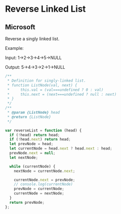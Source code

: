 # Reverse Linked List

## Microsoft

Reverse a singly linked list.

Example:

Input: 1->2->3->4->5->NULL

Output: 5->4->3->2->1->NULL

```js
/**
 * Definition for singly-linked list.
 * function ListNode(val, next) {
 *     this.val = (val===undefined ? 0 : val)
 *     this.next = (next===undefined ? null : next)
 * }
 */
/**
 * @param {ListNode} head
 * @return {ListNode}
 */

var reverseList = function (head) {
  if (!head) return head;
  if (!head.next) return head;
  let prevNode = head;
  let currentNode = head.next ? head.next : head;
  prevNode.next = null;
  let nextNode;

  while (currentNode) {
    nextNode = currentNode.next;

    currentNode.next = prevNode;
    // console.log(currentNode)
    prevNode = currentNode;
    currentNode = nextNode;
  }
  return prevNode;
};
```
